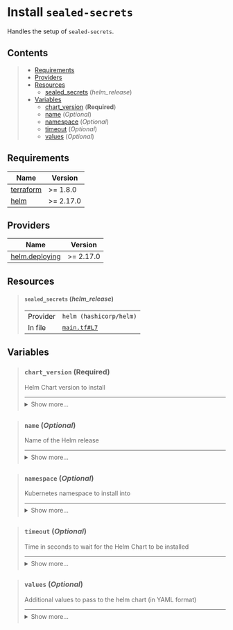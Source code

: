 # Install `sealed-secrets`

Handles the setup of `sealed-secrets`.
## Contents

<blockquote>

- [Requirements](#requirements)
- [Providers](#providers)
- [Resources](#resources)
  - [sealed_secrets](#sealed_secrets-helm_release) (*helm_release*)
- [Variables](#variables)
  - [chart_version](#chart_version-required) (**Required**)
  - [name](#name-optional) (*Optional*)
  - [namespace](#namespace-optional) (*Optional*)
  - [timeout](#timeout-optional) (*Optional*)
  - [values](#values-optional) (*Optional*)</blockquote>

## Requirements

| Name | Version |
|------|---------|
| <a name="requirement_terraform"></a> [terraform](#requirement\_terraform) | >= 1.8.0 |
| <a name="requirement_helm"></a> [helm](#requirement\_helm) | >= 2.17.0 |
## Providers

| Name | Version |
|------|---------|
| <a name="provider_helm.deploying"></a> [helm.deploying](#provider\_helm.deploying) | >= 2.17.0 |


## Resources
<blockquote>

#### `sealed_secrets` (_helm_release_)

  <table>
    <tr>
      <td>Provider</td>
      <td><code>helm (hashicorp/helm)</code></td>
    </tr>
    <tr>
      <td>In file</td>
      <td><a href="./main.tf#L7"><code>main.tf#L7</code></a></td>
    </tr>
  </table>
</blockquote>

## Variables
<blockquote>

### `chart_version` (**Required**)
Helm Chart version to install

<details style="border-top-color: inherit; border-top-width: 0.1em; border-top-style: solid; padding-top: 0.5em; padding-bottom: 0.5em;">
  <summary>Show more...</summary>

  **Type**:
  ```hcl
  string
  ```
  In file: <a href="./variables.tf#L1"><code>variables.tf#L1</code></a>

</details>
</blockquote>
<blockquote>

### `name` (*Optional*)
Name of the Helm release

<details style="border-top-color: inherit; border-top-width: 0.1em; border-top-style: solid; padding-top: 0.5em; padding-bottom: 0.5em;">
  <summary>Show more...</summary>

  **Type**:
  ```hcl
  string
  ```
  **Default**:
  ```json
  "sealed-secrets-release"
  ```
  In file: <a href="./variables.tf#L6"><code>variables.tf#L6</code></a>

</details>
</blockquote>
<blockquote>

### `namespace` (*Optional*)
Kubernetes namespace to install into

<details style="border-top-color: inherit; border-top-width: 0.1em; border-top-style: solid; padding-top: 0.5em; padding-bottom: 0.5em;">
  <summary>Show more...</summary>

  **Type**:
  ```hcl
  string
  ```
  **Default**:
  ```json
  "sealed-secrets"
  ```
  In file: <a href="./variables.tf#L13"><code>variables.tf#L13</code></a>

</details>
</blockquote>
<blockquote>

### `timeout` (*Optional*)
Time in seconds to wait for the Helm Chart to be installed

<details style="border-top-color: inherit; border-top-width: 0.1em; border-top-style: solid; padding-top: 0.5em; padding-bottom: 0.5em;">
  <summary>Show more...</summary>

  **Type**:
  ```hcl
  number
  ```
  **Default**:
  ```json
  120
  ```
  In file: <a href="./variables.tf#L20"><code>variables.tf#L20</code></a>

</details>
</blockquote>
<blockquote>

### `values` (*Optional*)
Additional values to pass to the helm chart (in YAML format)

<details style="border-top-color: inherit; border-top-width: 0.1em; border-top-style: solid; padding-top: 0.5em; padding-bottom: 0.5em;">
  <summary>Show more...</summary>

  **Type**:
  ```hcl
  string
  ```
  **Default**:
  ```json
  ""
  ```
  In file: <a href="./variables.tf#L27"><code>variables.tf#L27</code></a>

</details>
</blockquote>
